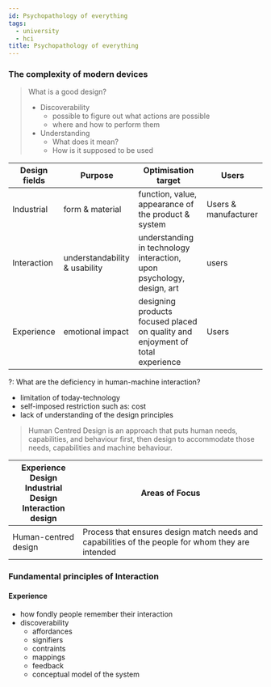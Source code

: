 ```yaml
---
id: Psychopathology of everything
tags:
  - university
  - hci
title: Psychopathology of everything
---
```


### The complexity of modern devices

> What is a good design?
>
> - Discoverability
>   - possible to figure out what actions are possible
>   - where and how to perform them
> - Understanding
>   - What does it mean?
>   - How is it supposed to be used

| Design fields | Purpose                       | Optimisation target                                                            | Users                |
| ------------- | ----------------------------- | ------------------------------------------------------------------------------ | -------------------- |
| Industrial    | form & material               | function, value, appearance of the product & system                            | Users & manufacturer |
| Interaction   | understandability & usability | understanding in technology interaction, upon psychology, design, art          | users                |
| Experience    | emotional impact              | designing products focused placed on quality and enjoyment of total experience | Users                |

?: What are the deficiency in human-machine interaction?

- limitation of today-technology
- self-imposed restriction such as: cost
- lack of understanding of the design principles

> Human Centred Design is an approach that puts human needs, capabilities, and behaviour first, then design to accommodate those needs, capabilities and machine behaviour.

| Experience Design </br> Industrial Design </br> Interaction design </br> | Areas of Focus                                                                                    |
| ------------------------------------------------------------------------ | ------------------------------------------------------------------------------------------------- |
| Human-centred design                                                     | Process that ensures design match needs and capabilities of the people for whom they are intended |

### Fundamental principles of Interaction

#### Experience

- how fondly people remember their interaction
- discoverability
  - affordances
  - signifiers
  - contraints
  - mappings
  - feedback
  - conceptual model of the system
